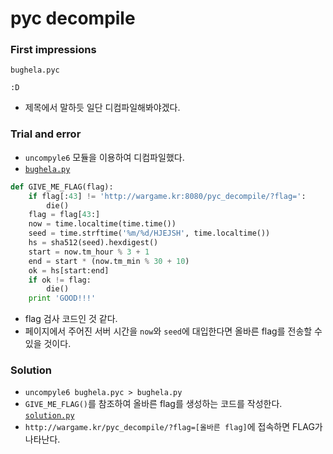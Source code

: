 # pyc decompile
### First impressions
```
bughela.pyc

:D
```
* 제목에서 말하듯 일단 디컴파일해봐야겠다.

### Trial and error
* `uncompyle6` 모듈을 이용하여 디컴파일했다.
* [`bughela.py`](./bughela.py)
```python
def GIVE_ME_FLAG(flag):
    if flag[:43] != 'http://wargame.kr:8080/pyc_decompile/?flag=':
        die()
    flag = flag[43:]
    now = time.localtime(time.time())
    seed = time.strftime('%m/%d/HJEJSH', time.localtime())
    hs = sha512(seed).hexdigest()
    start = now.tm_hour % 3 + 1
    end = start * (now.tm_min % 30 + 10)
    ok = hs[start:end]
    if ok != flag:
        die()
    print 'GOOD!!!'
```
* flag 검사 코드인 것 같다.
* 페이지에서 주어진 서버 시간을 `now`와 `seed`에 대입한다면 올바른 flag를 전송할 수 있을 것이다.

### Solution
* `uncompyle6 bughela.pyc > bughela.py`
* `GIVE_ME_FLAG()`를 참조하여 올바른 flag를 생성하는 코드를 작성한다. [`solution.py`](./solution.py)
* `http://wargame.kr/pyc_decompile/?flag=[올바른 flag]`에 접속하면 FLAG가 나타난다.